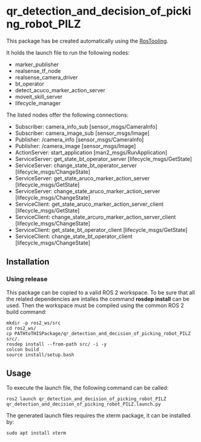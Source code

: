 # qr_detection_and_decision_of_picking_robot_PILZ

This package has be created automatically using the [RosTooling](https://github.com/ipa320/RosTooling).


It holds the launch file to run the following nodes:
- marker_publisher
- realsense_tf_node
- realsense_camera_driver
- bt_operator
- detect_acuco_marker_action_server
- moveit_skill_server
- lifecycle_manager

The listed nodes offer the following connections:
- Subscriber: camera_info_sub [sensor_msgs/CameraInfo]
- Subscriber: camera_image_sub [sensor_msgs/Image]
- Publisher: /camera_info [sensor_msgs/CameraInfo]
- Publisher: /camera_image [sensor_msgs/Image]
- ActionServer: start_application [man2_msgs/RunApplication]
- ServiceServer: get_state_bt_operator_server [lifecycle_msgs/GetState]
- ServiceServer: change_state_bt_operator_server [lifecycle_msgs/ChangeState]
- ServiceServer: get_state_aruco_marker_action_server [lifecycle_msgs/GetState]
- ServiceServer: change_state_aruco_marker_action_server [lifecycle_msgs/ChangeState]
- ServiceClient: get_state_aruco_marker_action_server_client [lifecycle_msgs/GetState]
- ServiceClient: change_state_arcuro_marker_action_server_client [lifecycle_msgs/ChangeState]
- ServiceClient: get_state_bt_operator_client [lifecycle_msgs/GetState]
- ServiceClient: change_state_bt_operator_client [lifecycle_msgs/ChangeState]

## Installation

### Using release

This package can be copied to a valid ROS 2 workspace. To be sure that all the related dependencies are intalles the command **rosdep install** can be used.
Then the workspace must be compiled using the common ROS 2 build command:

```
mkdir -p ros2_ws/src
cd ros2_ws/
cp PATHtoTHISPackage/qr_detection_and_decision_of_picking_robot_PILZ src/. 
rosdep install --from-path src/ -i -y
colcon build
source install/setup.bash
```



## Usage


To execute the launch file, the following command can be called:

```
ros2 launch qr_detection_and_decision_of_picking_robot_PILZ qr_detection_and_decision_of_picking_robot_PILZ.launch.py
```

The generated launch files requires the xterm package, it can be installed by:

```
sudo apt install xterm
```



